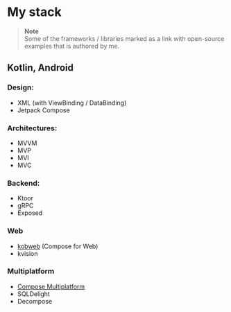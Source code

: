 # My stack
> **Note** <br>
> Some of the frameworks / libraries marked as a link with open-source examples that is authored by me.
## Kotlin, Android

### Design:
- XML (with ViewBinding / DataBinding)
- Jetpack Compose

### Architectures:
- MVVM
- MVP
- MVI
- MVC

### Backend:
- Ktoor
- gRPC
- Exposed

### Web
- [kobweb](https://github.com/sliderzxc/MyWebSite) (Compose for Web)
- kvision

### Multiplatform
- [Compose Multiplatform](https://github.com/CinematicaTech/client)
- SQLDelight
- Decompose
